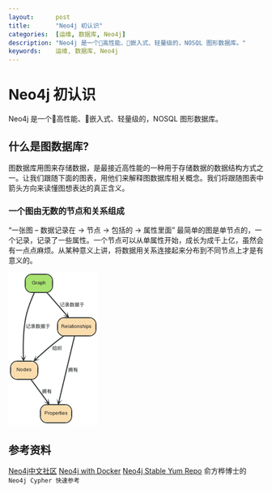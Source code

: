 ```yaml
---
layout:      post
title:       "Neo4j 初认识"
categories:  [运维, 数据库, Neo4j]
description: "Neo4j 是一个高性能、嵌入式、轻量级的，NOSQL 图形数据库。"
keywords:    运维, 数据库, Neo4j
---
```


# Neo4j 初认识

Neo4j 是一个高性能、嵌入式、轻量级的，NOSQL 图形数据库。

## 什么是图数据库?

图数据库用图来存储数据，是最接近高性能的一种用于存储数据的数据结构方式之一。让我们跟随下面的图表，用他们来解释图数据库相关概念。我们将跟随图表中箭头方向来读懂图想表达的真正含义。

### 一个图由无数的节点和关系组成

“一张图 – 数据记录在 → 节点 → 包括的 → 属性里面” 最简单的图是单节点的，一个记录，记录了一些属性。一个节点可以从单属性开始，成长为成千上亿，虽然会有一点点麻烦。从某种意义上讲，将数据用关系连接起来分布到不同节点上才是有意义的。

![](../images/2018-12-20-neo4j/graphdb-gve.svg.png)


## 参考资料

[Neo4j中文社区](http://neo4j.com.cn)
[Neo4j with Docker](https://neo4j.com/developer/docker/)
[Neo4j Stable Yum Repo](http://yum.neo4j.org/stable/)
俞方桦博士的 `Neo4j Cypher 快速参考`


